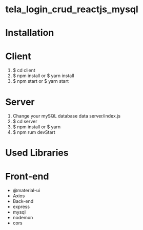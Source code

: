 # tela_login_crud_reactjs_mysql

# Installation

# Client
1. $ cd client
2. $ npm install or $ yarn install
3. $ npm start or $ yarn start

# Server
1. Change your mySQL database data server/index.js
2. $ cd server
3. $ npm install or $ yarn
4. $ npm rum devStart



# Used Libraries
# Front-end
* @material-ui
* Axios
* Back-end
* express
* mysql
* nodemon
* cors
